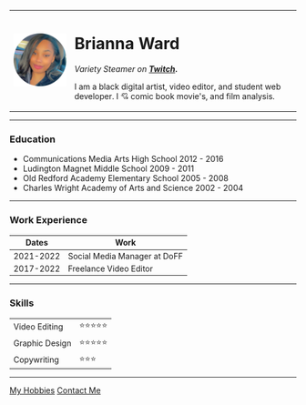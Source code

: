 
<html>
  <head>
    <meta charset="utf-8">
    <title>Bri's Personal Site</title>
  </head>

  <body>
    <table cellspacing="20">
      <td><img src="images/Brianna.png" alt="Brianna profile picture"></td>
      <td>  <h1>Brianna Ward</h1>
        <p><em>Variety Steamer on <strong><a href="https://www.twitch.tv/succubaee">Twitch</a></em>.</strong></p>
        <p>I am a black digital artist, video editor, and student web developer. I 💘 comic book movie's, and film analysis.</p></td>
    </table>
    <hr>
    <h3>Education</h3>
    <ul>
      <li>Communications Media Arts High School 2012 - 2016</li>
      <li>Ludington Magnet Middle School 2009 - 2011</li>
      <li>Old Redford Academy Elementary School 2005 - 2008</li>
      <li>Charles Wright Academy of Arts and Science 2002 - 2004 </li>
    </ul>
    <hr>
    <h3>Work Experience</h3>
    <table cellspacing=10>
      <thead>
        <tr>
          <th>Dates</th>
          <th>Work</th>
        </tr>
      </thead>
      <tbody>
        <tr>
          <td>2021-2022</td>
          <td> Social Media Manager at DoFF</td>
        </tr>
        <tr>
          <td>2017-2022</td>
          <td>Freelance Video Editor</td>
        </tr>
    </table>
    <hr>
    <h3>Skills</h3>
    <table cellspacing=10>
      <tr>
        <td>Video Editing</td>
        <td>⭐⭐⭐⭐⭐</td>
      </tr>
      <tr>
        <td>Graphic Design</td>
        <td>⭐⭐⭐⭐⭐</td>
      </tr>
      <tr>
        <td>Copywriting</td>
        <td>⭐⭐⭐</td></td>
      </tr>
    </table>
    <hr>
    <a href="hobbies.html">My Hobbies</a>
    <a href="contact me.html">Contact Me</a>
  </body>
</html>
